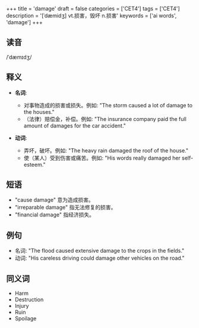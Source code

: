 +++
title = 'damage'
draft = false
categories = ['CET4']
tags = ['CET4']
description = '[ˈdæmidʒ] vt.损害，毁坏 n.损害'
keywords = ['ai words', 'damage']
+++

## 读音
/ˈdæmɪdʒ/

## 释义
- **名词**:
  - 对事物造成的损害或损失。例如: "The storm caused a lot of damage to the houses."
  - （法律）赔偿金，补偿。例如: "The insurance company paid the full amount of damages for the car accident."

- **动词**:
  - 弄坏，破坏。例如: "The heavy rain damaged the roof of the house."
  - 使（某人）受到伤害或痛苦。例如: "His words really damaged her self-esteem."

## 短语
- "cause damage" 意为造成损害。
- "irreparable damage" 指无法修复的损害。
- "financial damage" 指经济损失。

## 例句
- 名词: "The flood caused extensive damage to the crops in the fields."
- 动词: "His careless driving could damage other vehicles on the road."

## 同义词
- Harm
- Destruction
- Injury
- Ruin
- Spoilage
